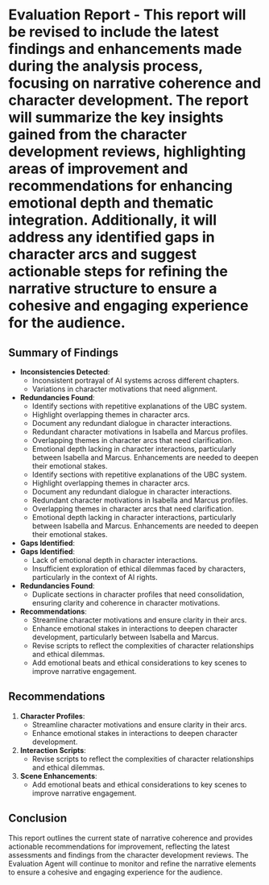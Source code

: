 # Evaluation Report - This report will be revised to include the latest findings and enhancements made during the analysis process, focusing on narrative coherence and character development. The report will summarize the key insights gained from the character development reviews, highlighting areas of improvement and recommendations for enhancing emotional depth and thematic integration. Additionally, it will address any identified gaps in character arcs and suggest actionable steps for refining the narrative structure to ensure a cohesive and engaging experience for the audience.
## Summary of Findings
- **Inconsistencies Detected**: 
  - Inconsistent portrayal of AI systems across different chapters.
  - Variations in character motivations that need alignment.
- **Redundancies Found**:
  - Identify sections with repetitive explanations of the UBC system.
  - Highlight overlapping themes in character arcs.
  - Document any redundant dialogue in character interactions.
  - Redundant character motivations in Isabella and Marcus profiles.
  - Overlapping themes in character arcs that need clarification.
  - Emotional depth lacking in character interactions, particularly between Isabella and Marcus. Enhancements are needed to deepen their emotional stakes. 
  - Identify sections with repetitive explanations of the UBC system.
  - Highlight overlapping themes in character arcs.
  - Document any redundant dialogue in character interactions.
  - Redundant character motivations in Isabella and Marcus profiles.
  - Overlapping themes in character arcs that need clarification.
  - Emotional depth lacking in character interactions, particularly between Isabella and Marcus. Enhancements are needed to deepen their emotional stakes. 
- **Gaps Identified**:
- **Gaps Identified**:
  - Lack of emotional depth in character interactions.
  - Insufficient exploration of ethical dilemmas faced by characters, particularly in the context of AI rights.
- **Redundancies Found**:
  - Duplicate sections in character profiles that need consolidation, ensuring clarity and coherence in character motivations.
- **Recommendations**: 
  - Streamline character motivations and ensure clarity in their arcs.
  - Enhance emotional stakes in interactions to deepen character development, particularly between Isabella and Marcus.
  - Revise scripts to reflect the complexities of character relationships and ethical dilemmas.
  - Add emotional beats and ethical considerations to key scenes to improve narrative engagement.
## Recommendations
1. **Character Profiles**:
   - Streamline character motivations and ensure clarity in their arcs.
   - Enhance emotional stakes in interactions to deepen character development.
2. **Interaction Scripts**:
   - Revise scripts to reflect the complexities of character relationships and ethical dilemmas.
3. **Scene Enhancements**:
   - Add emotional beats and ethical considerations to key scenes to improve narrative engagement.
## Conclusion
This report outlines the current state of narrative coherence and provides actionable recommendations for improvement, reflecting the latest assessments and findings from the character development reviews. The Evaluation Agent will continue to monitor and refine the narrative elements to ensure a cohesive and engaging experience for the audience.
